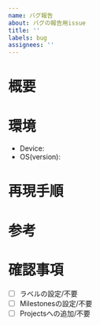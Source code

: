 ```yaml
---
name: バグ報告
about: バグの報告用issue
title: ''
labels: bug
assignees: ''
---
```


# 概要
<!-- どのような不具合が存在しますか？ -->

# 環境
<!-- 不具合が起きた環境を書いてください -->
- Device: 
- OS(version): 

# 再現手順
<!-- 不具合の再現手順を書いてください -->

# 参考
<!-- 参考になるリンクなどがあればここに書いてください -->

# 確認事項
- [ ] ラベルの設定/不要
- [ ] Milestonesの設定/不要
- [ ] Projectsへの追加/不要